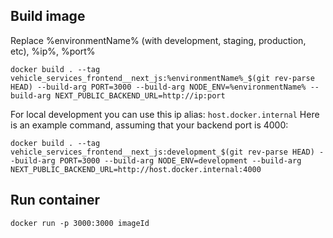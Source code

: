 ## Build image
Replace %environmentName% (with development, staging, production, etc), %ip%, %port%

```console
docker build . --tag vehicle_services_frontend__next_js:%environmentName%_$(git rev-parse HEAD) --build-arg PORT=3000 --build-arg NODE_ENV=%environmentName% --build-arg NEXT_PUBLIC_BACKEND_URL=http://ip:port
```
For local development you can use this ip alias: ```host.docker.internal```
Here is an example command, assuming that your backend port is 4000:
```console
docker build . --tag vehicle_services_frontend__next_js:development_$(git rev-parse HEAD) --build-arg PORT=3000 --build-arg NODE_ENV=development --build-arg NEXT_PUBLIC_BACKEND_URL=http://host.docker.internal:4000
```
## Run container
```console
docker run -p 3000:3000 imageId
```